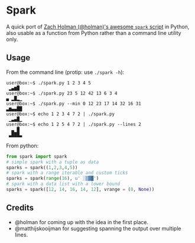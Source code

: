 Spark
=====
A quick port of [Zach Holman (@holman)'s awesome `spark` script](https://github.com/holman/spark) in Python, also usable as a function from Python rather than a command line utility only.

Usage
-----
From the command line (protip: use `./spark -h`):

```
user@box:~$ ./spark.py 1 2 3 4 5
 ▂▄▆█
user@box:~$ ./spark.py 23 5 12 42 13 6 3 4
▄ ▂█▂▁  
user@box:~$ ./spark.py --min 0 12 23 17 14 32 16 31
▃▆▄▄██
user@box:~$ echo 1 2 3 4 7 2 | ./spark.py
 ▁▃▄█▁
user@box:~$ echo 1 2 5 4 7 2 | ./spark.py --lines 2
  ▃ █ 
 ▃███▃

```

From python:

```python
from spark import spark
# simple spark with a tuple as data
sparks = spark((1,2,3,4,5))
# spark with a range iterable and custom ticks
sparks = spark(range(16), u' ░▒▓█')
# spark with a data list with a lower bound
sparks = spark([12, 14, 16, 14, 12], vrange = (0, None))
```

Credits
-------
- @holman for coming up with the idea in the first place.
- @matthijskooijman for suggesting spanning the output over multiple lines.

